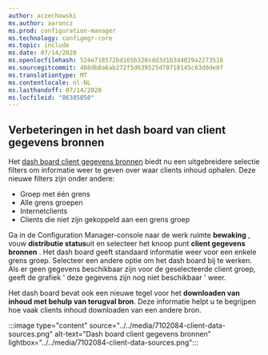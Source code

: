 ```yaml
---
author: aczechowski
ms.author: aaroncz
ms.prod: configuration-manager
ms.technology: configmgr-core
ms.topic: include
ms.date: 07/14/2020
ms.openlocfilehash: 524e718572bd165b328cdd3d1b3d4029a2273518
ms.sourcegitcommit: 488db8a6ab272f5d639525d70718145c63d0de8f
ms.translationtype: MT
ms.contentlocale: nl-NL
ms.lasthandoff: 07/14/2020
ms.locfileid: "86385050"
---
```

## <a name="improvements-to-client-data-sources-dashboard"></a><a name="bkmk_content"></a>Verbeteringen in het dash board van client gegevens bronnen

<!--7102084-->

Het [dash board client gegevens bronnen](../../../../servers/deploy/configure/monitor-content-you-have-distributed.md#client-data-sources-dashboard) biedt nu een uitgebreidere selectie filters om informatie weer te geven over waar clients inhoud ophalen. Deze nieuwe filters zijn onder andere:

- Groep met één grens
- Alle grens groepen
- Internetclients
- Clients die niet zijn gekoppeld aan een grens groep

Ga in de Configuration Manager-console naar de werk ruimte **bewaking** , vouw **distributie status**uit en selecteer het knoop punt **client gegevens bronnen** . Het dash board geeft standaard informatie weer voor een enkele grens groep. Selecteer een andere optie om het dash board bij te werken. Als er geen gegevens beschikbaar zijn voor de geselecteerde client groep, geeft de grafiek ' deze gegevens zijn nog niet beschikbaar ' weer.

Het dash board bevat ook een nieuwe tegel voor het **downloaden van inhoud met behulp van terugval bron**. Deze informatie helpt u te begrijpen hoe vaak clients inhoud downloaden van een andere bron.

:::image type="content" source="../../media/7102084-client-data-sources.png" alt-text="Dash board client gegevens bronnen" lightbox="../../media/7102084-client-data-sources.png":::
